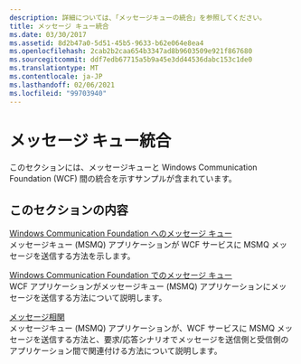 ```yaml
---
description: 詳細については、「メッセージキューの統合」を参照してください。
title: メッセージ キュー統合
ms.date: 03/30/2017
ms.assetid: 8d2b47a0-5d51-45b5-9633-b62e064e8ea4
ms.openlocfilehash: 2cab2b2caa654b3347ad8b9603509e921f867680
ms.sourcegitcommit: ddf7edb67715a5b9a45e3dd44536dabc153c1de0
ms.translationtype: MT
ms.contentlocale: ja-JP
ms.lasthandoff: 02/06/2021
ms.locfileid: "99703940"
---
```

# <a name="message-queueing-integration"></a>メッセージ キュー統合

このセクションには、メッセージキューと Windows Communication Foundation (WCF) 間の統合を示すサンプルが含まれています。  
  
## <a name="in-this-section"></a>このセクションの内容  

 [Windows Communication Foundation へのメッセージ キュー](message-queuing-to-wcf.md)  
 メッセージキュー (MSMQ) アプリケーションが WCF サービスに MSMQ メッセージを送信する方法を示します。
  
 [Windows Communication Foundation でのメッセージ キュー](wcf-to-message-queuing.md)  
 WCF アプリケーションがメッセージキュー (MSMQ) アプリケーションにメッセージを送信する方法について説明します。  
  
 [メッセージ相関](message-correlation.md)  
 メッセージキュー (MSMQ) アプリケーションが、WCF サービスに MSMQ メッセージを送信する方法と、要求/応答シナリオでメッセージを送信側と受信側のアプリケーション間で関連付ける方法について説明します。
